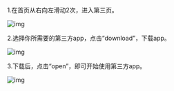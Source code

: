 1.在首页从右向左滑动2次，进入第三页。

![img](http://images.qicheke.com/Fs8B2vp6VJwvBhVDM3dEIv03QKpr)

2.选择你所需要的第三方app，点击“download”，下载app。

![img](http://images.qicheke.com/Fnyqo23gikN42osEXqJcHQIoZCqr)

3.下载后，点击“open”，即可开始使用第三方app。

![img](http://images.qicheke.com/Fms8MtN9xnfMhzl4xdrPM1JWfWT8)